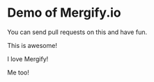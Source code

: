 # Demo of Mergify.io

You can send pull requests on this and have fun.

This is awesome!

I love Mergify!

Me too!
